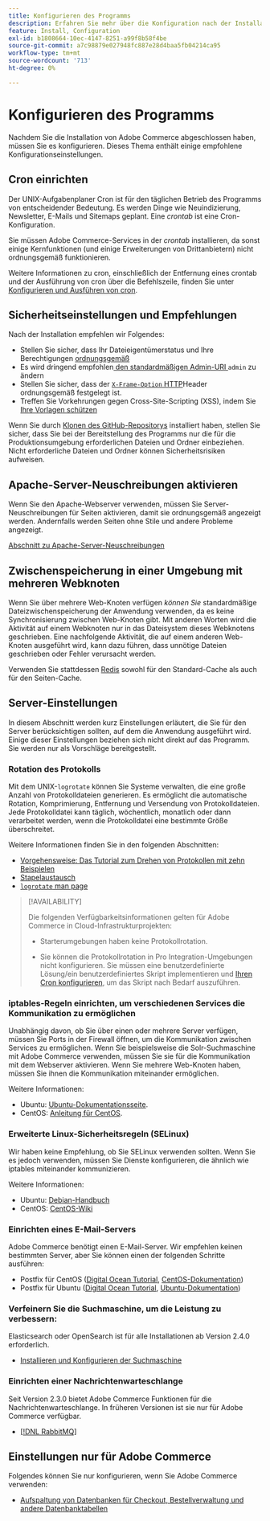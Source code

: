 ```yaml
---
title: Konfigurieren des Programms
description: Erfahren Sie mehr über die Konfiguration nach der Installation, die für lokale Adobe Commerce-Bereitstellungen erforderlich ist.
feature: Install, Configuration
exl-id: b1808664-10ec-4147-8251-a99f8b58f4be
source-git-commit: a7c98879e027948fc887e28d4baa5fb04214ca95
workflow-type: tm+mt
source-wordcount: '713'
ht-degree: 0%

---
```


# Konfigurieren des Programms

Nachdem Sie die Installation von Adobe Commerce abgeschlossen haben, müssen Sie es konfigurieren. Dieses Thema enthält einige empfohlene Konfigurationseinstellungen.

## Cron einrichten

Der UNIX-Aufgabenplaner Cron ist für den täglichen Betrieb des Programms von entscheidender Bedeutung. Es werden Dinge wie Neuindizierung, Newsletter, E-Mails und Sitemaps geplant. Eine *crontab* ist eine Cron-Konfiguration.

Sie müssen Adobe Commerce-Services in der *crontab* installieren, da sonst einige Kernfunktionen (und einige Erweiterungen von Drittanbietern) nicht ordnungsgemäß funktionieren.

Weitere Informationen zu cron, einschließlich der Entfernung eines crontab und der Ausführung von cron über die Befehlszeile, finden Sie unter [Konfigurieren und Ausführen von cron](../../configuration/cli/configure-cron-jobs.md).

## Sicherheitseinstellungen und Empfehlungen

Nach der Installation empfehlen wir Folgendes:

* Stellen Sie sicher, dass Ihr Dateieigentümerstatus und Ihre Berechtigungen [ordnungsgemäß](../prerequisites/file-system/configure-permissions.md)
* Es wird dringend empfohlen[ den standardmäßigen Admin-URI ](../tutorials/admin-uri.md)`admin` zu ändern
* Stellen Sie sicher, dass der [`X-Frame-Option` HTTP](../../configuration/security/xframe-options.md)Header ordnungsgemäß festgelegt ist.
* Treffen Sie Vorkehrungen gegen Cross-Site-Scripting (XSS), indem Sie [Ihre Vorlagen schützen](https://developer.adobe.com/commerce/php/development/security/cross-site-scripting/)

Wenn Sie durch [Klonen des GitHub-Repositorys](https://developer.adobe.com/commerce/contributor/guides/install/clone-repository/) installiert haben, stellen Sie sicher, dass Sie bei der Bereitstellung des Programms nur die für die Produktionsumgebung erforderlichen Dateien und Ordner einbeziehen. Nicht erforderliche Dateien und Ordner können Sicherheitsrisiken aufweisen.

## Apache-Server-Neuschreibungen aktivieren

Wenn Sie den Apache-Webserver verwenden, müssen Sie Server-Neuschreibungen für Seiten aktivieren, damit sie ordnungsgemäß angezeigt werden. Andernfalls werden Seiten ohne Stile und andere Probleme angezeigt.

[Abschnitt zu Apache-Server-Neuschreibungen](../prerequisites/web-server/apache.md#apache-rewrites-and-htaccess)

## Zwischenspeicherung in einer Umgebung mit mehreren Webknoten

Wenn Sie über mehrere Web-Knoten verfügen *können Sie* standardmäßige Dateizwischenspeicherung der Anwendung verwenden, da es keine Synchronisierung zwischen Web-Knoten gibt. Mit anderen Worten wird die Aktivität auf einem Webknoten nur in das Dateisystem dieses Webknotens geschrieben. Eine nachfolgende Aktivität, die auf einem anderen Web-Knoten ausgeführt wird, kann dazu führen, dass unnötige Dateien geschrieben oder Fehler verursacht werden.

Verwenden Sie stattdessen [Redis](../../configuration/cache/config-redis.md) sowohl für den Standard-Cache als auch für den Seiten-Cache.

## Server-Einstellungen

In diesem Abschnitt werden kurz Einstellungen erläutert, die Sie für den Server berücksichtigen sollten, auf dem die Anwendung ausgeführt wird. Einige dieser Einstellungen beziehen sich nicht direkt auf das Programm. Sie werden nur als Vorschläge bereitgestellt.

### Rotation des Protokolls

Mit dem UNIX-`logrotate` können Sie Systeme verwalten, die eine große Anzahl von Protokolldateien generieren. Es ermöglicht die automatische Rotation, Komprimierung, Entfernung und Versendung von Protokolldateien. Jede Protokolldatei kann täglich, wöchentlich, monatlich oder dann verarbeitet werden, wenn die Protokolldatei eine bestimmte Größe überschreitet.

Weitere Informationen finden Sie in den folgenden Abschnitten:

* [Vorgehensweise: Das Tutorial zum Drehen von Protokollen mit zehn Beispielen](https://www.thegeekstuff.com/2010/07/logrotate-examples)
* [Stapelaustausch](https://unix.stackexchange.com/questions/85662/how-to-properly-automatically-manually-rotate-log-files-for-production-rails-app)
* [`logrotate` man page](https://linuxconfig.org/logrotate-8-manual-page)

>[!AVAILABILITY]
>
>Die folgenden Verfügbarkeitsinformationen gelten für Adobe Commerce in Cloud-Infrastrukturprojekten:
>
>* Starterumgebungen haben keine Protokollrotation.
>
>* Sie können die Protokollrotation in Pro Integration-Umgebungen nicht konfigurieren. Sie müssen eine benutzerdefinierte Lösung/ein benutzerdefiniertes Skript implementieren und [Ihren Cron konfigurieren](https://experienceleague.adobe.com/en/docs/commerce-on-cloud/user-guide/configure/app/properties/crons-property), um das Skript nach Bedarf auszuführen.

### iptables-Regeln einrichten, um verschiedenen Services die Kommunikation zu ermöglichen

Unabhängig davon, ob Sie über einen oder mehrere Server verfügen, müssen Sie Ports in der Firewall öffnen, um die Kommunikation zwischen Services zu ermöglichen. Wenn Sie beispielsweise die Solr-Suchmaschine mit Adobe Commerce verwenden, müssen Sie sie für die Kommunikation mit dem Webserver aktivieren. Wenn Sie mehrere Web-Knoten haben, müssen Sie ihnen die Kommunikation miteinander ermöglichen.

Weitere Informationen:

* Ubuntu: [Ubuntu-Dokumentationsseite](https://help.ubuntu.com/community/IptablesHowTo).
* CentOS: [Anleitung für CentOS](https://wiki.centos.org/HowTos%282f%29Network%282f%29IPTables.html).

### Erweiterte Linux-Sicherheitsregeln (SELinux)

Wir haben keine Empfehlung, ob Sie SELinux verwenden sollten. Wenn Sie es jedoch verwenden, müssen Sie Dienste konfigurieren, die ähnlich wie iptables miteinander kommunizieren.

Weitere Informationen:

* Ubuntu: [Debian-Handbuch](https://debian-handbook.info/browse/stable/sect.selinux.html)
* CentOS: [CentOS-Wiki](https://wiki.centos.org/HowTos/SELinux)

### Einrichten eines E-Mail-Servers

Adobe Commerce benötigt einen E-Mail-Server. Wir empfehlen keinen bestimmten Server, aber Sie können einen der folgenden Schritte ausführen:

* Postfix für CentOS ([Digital Ocean Tutorial](https://www.digitalocean.com/community/tutorials/how-to-install-postfix-on-centos-6), [CentOS-Dokumentation](https://www.centos.org))
* Postfix für Ubuntu ([Digital Ocean Tutorial](https://www.digitalocean.com/community/tutorials/how-to-install-and-setup-postfix-on-ubuntu-14-04), [Ubuntu-Dokumentation](https://help.ubuntu.com/community/MailServer))

### Verfeinern Sie die Suchmaschine, um die Leistung zu verbessern:

Elasticsearch oder OpenSearch ist für alle Installationen ab Version 2.4.0 erforderlich.

* [Installieren und Konfigurieren der Suchmaschine](../../configuration/search/overview-search.md)

### Einrichten einer Nachrichtenwarteschlange

Seit Version 2.3.0 bietet Adobe Commerce Funktionen für die Nachrichtenwarteschlange. In früheren Versionen ist sie nur für Adobe Commerce verfügbar.

* [[!DNL RabbitMQ]](../../configuration/queues/message-queue-framework.md)

## Einstellungen nur für Adobe Commerce

Folgendes können Sie nur konfigurieren, wenn Sie Adobe Commerce verwenden:

* [Aufspaltung von Datenbanken für Checkout, Bestellverwaltung und andere Datenbanktabellen](../../configuration/storage/multi-master.md)
